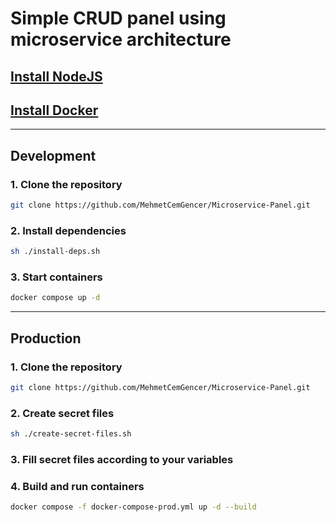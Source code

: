 # Simple CRUD panel using microservice architecture

## [Install NodeJS](https://nodejs.org/en/download/)

## [Install Docker](https://docs.docker.com/desktop/)

---

## Development

### 1. Clone the repository

```sh
git clone https://github.com/MehmetCemGencer/Microservice-Panel.git
```

### 2. Install dependencies

```sh
sh ./install-deps.sh
```

### 3. Start containers

```sh
docker compose up -d
```

---

## Production

### 1. Clone the repository

```sh
git clone https://github.com/MehmetCemGencer/Microservice-Panel.git
```

### 2. Create secret files

```sh
sh ./create-secret-files.sh
```

### 3. Fill secret files according to your variables

### 4. Build and run containers

```sh
docker compose -f docker-compose-prod.yml up -d --build
```
